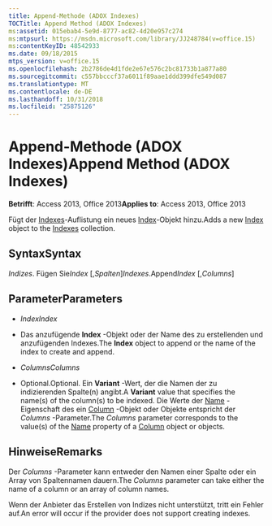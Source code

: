 ```yaml
---
title: Append-Methode (ADOX Indexes)
TOCTitle: Append Method (ADOX Indexes)
ms:assetid: 015ebab4-5e9d-8777-ac82-4d20e957c274
ms:mtpsurl: https://msdn.microsoft.com/library/JJ248784(v=office.15)
ms:contentKeyID: 48542933
ms.date: 09/18/2015
mtps_version: v=office.15
ms.openlocfilehash: 2b2786de4d1fde2e67e576c2bc81733b1a877a80
ms.sourcegitcommit: c557bbcccf37a6011f89aae1ddd399dfe549d087
ms.translationtype: MT
ms.contentlocale: de-DE
ms.lasthandoff: 10/31/2018
ms.locfileid: "25875126"
---
```

# <a name="append-method-adox-indexes"></a><span data-ttu-id="05223-102">Append-Methode (ADOX Indexes)</span><span class="sxs-lookup"><span data-stu-id="05223-102">Append Method (ADOX Indexes)</span></span>


<span data-ttu-id="05223-103">**Betrifft**: Access 2013, Office 2013</span><span class="sxs-lookup"><span data-stu-id="05223-103">**Applies to**: Access 2013, Office 2013</span></span>



<span data-ttu-id="05223-104">Fügt der [Indexes](index-object-adox.md)-Auflistung ein neues [Index](indexes-collection-adox.md)-Objekt hinzu.</span><span class="sxs-lookup"><span data-stu-id="05223-104">Adds a new [Index](index-object-adox.md) object to the [Indexes](indexes-collection-adox.md) collection.</span></span>

## <a name="syntax"></a><span data-ttu-id="05223-105">Syntax</span><span class="sxs-lookup"><span data-stu-id="05223-105">Syntax</span></span>

<span data-ttu-id="05223-106">*Indizes*. Fügen Sie*Index* \[,*Spalten*\]</span><span class="sxs-lookup"><span data-stu-id="05223-106">*Indexes*.Append*Index* \[,*Columns*\]</span></span>

## <a name="parameters"></a><span data-ttu-id="05223-107">Parameter</span><span class="sxs-lookup"><span data-stu-id="05223-107">Parameters</span></span>

  - <span data-ttu-id="05223-108">*Index*</span><span class="sxs-lookup"><span data-stu-id="05223-108">*Index*</span></span>

  - <span data-ttu-id="05223-109">Das anzufügende **Index** -Objekt oder der Name des zu erstellenden und anzufügenden Indexes.</span><span class="sxs-lookup"><span data-stu-id="05223-109">The **Index** object to append or the name of the index to create and append.</span></span>

  - <span data-ttu-id="05223-110">*Columns*</span><span class="sxs-lookup"><span data-stu-id="05223-110">*Columns*</span></span>

  - <span data-ttu-id="05223-111">Optional.</span><span class="sxs-lookup"><span data-stu-id="05223-111">Optional.</span></span> <span data-ttu-id="05223-112">Ein **Variant** -Wert, der die Namen der zu indizierenden Spalte(n) angibt.</span><span class="sxs-lookup"><span data-stu-id="05223-112">A **Variant** value that specifies the name(s) of the column(s) to be indexed.</span></span> <span data-ttu-id="05223-113">Die Werte der [Name](name-property-adox.md) -Eigenschaft des ein [Column](column-object-adox.md) -Objekt oder Objekte entspricht der *Columns* -Parameter.</span><span class="sxs-lookup"><span data-stu-id="05223-113">The *Columns* parameter corresponds to the value(s) of the [Name](name-property-adox.md) property of a [Column](column-object-adox.md) object or objects.</span></span>

## <a name="remarks"></a><span data-ttu-id="05223-114">Hinweise</span><span class="sxs-lookup"><span data-stu-id="05223-114">Remarks</span></span>

<span data-ttu-id="05223-115">Der *Columns* -Parameter kann entweder den Namen einer Spalte oder ein Array von Spaltennamen dauern.</span><span class="sxs-lookup"><span data-stu-id="05223-115">The *Columns* parameter can take either the name of a column or an array of column names.</span></span>

<span data-ttu-id="05223-116">Wenn der Anbieter das Erstellen von Indizes nicht unterstützt, tritt ein Fehler auf.</span><span class="sxs-lookup"><span data-stu-id="05223-116">An error will occur if the provider does not support creating indexes.</span></span>

